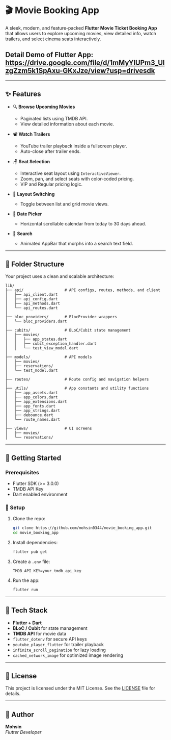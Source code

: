 # 🎬 Movie Booking App

A sleek, modern, and feature-packed **Flutter Movie Ticket Booking App** that allows users to explore upcoming movies, view detailed info, watch trailers, and select cinema seats interactively.
##  Detail Demo of Flutter App: https://drive.google.com/file/d/1mMyYlUPm3_UlzgZzm5k1SpAxu-GKxJze/view?usp=drivesdk
---

## ✨ Features

- 🔍 **Browse Upcoming Movies**
    - Paginated lists using TMDB API.
    - View detailed information about each movie.

- 📽️ **Watch Trailers**
    - YouTube trailer playback inside a fullscreen player.
    - Auto-close after trailer ends.

- 🪑 **Seat Selection**
    - Interactive seat layout using `InteractiveViewer`.
    - Zoom, pan, and select seats with color-coded pricing.
    - VIP and Regular pricing logic.

- 🔄 **Layout Switching**
    - Toggle between list and grid movie views.

- 📆 **Date Picker**
    - Horizontal scrollable calendar from today to 30 days ahead.

- 🔎 **Search**
    - Animated AppBar that morphs into a search text field.

---

## 📁 Folder Structure

Your project uses a clean and scalable architecture:

```
lib/
├── api/                  # API configs, routes, methods, and client
│   ├── api_client.dart
│   ├── api_config.dart
│   ├── api_methods.dart
│   └── api_routes.dart
│
├── bloc_providers/       # BlocProvider wrappers
│   └── bloc_providers.dart
│
├── cubits/               # BLoC/Cubit state management
│   ├── movies/
│   │   ├── app_states.dart
│   │   ├── cubit_exception_handler.dart
│   │   └── test_view_model.dart
│
├── models/               # API models
│   ├── movies/
│   ├── reservations/
│   └── test_model.dart
│
├── routes/               # Route config and navigation helpers
│
├── utils/                # App constants and utility functions
│   ├── app_assets.dart
│   ├── app_colors.dart
│   ├── app_extensions.dart
│   ├── app_fonts.dart
│   ├── app_strings.dart
│   ├── debounce.dart
│   └── route_names.dart
│
├── views/                # UI screens
│   ├── movies/
│   └── reservations/
```

---

## 🚀 Getting Started

### Prerequisites

- Flutter SDK (>= 3.0.0)
- TMDB API Key
- Dart enabled environment

### 🔧 Setup

1. Clone the repo:
   ```bash
   git clone https://github.com/mohsin0344/movie_booking_app.git
   cd movie_booking_app
   ```

2. Install dependencies:
   ```bash
   flutter pub get
   ```

3. Create a `.env` file:
   ```env
   TMDB_API_KEY=your_tmdb_api_key
   ```

4. Run the app:
   ```bash
   flutter run
   ```

---

## 🧩 Tech Stack

- **Flutter + Dart**
- **BLoC / Cubit** for state management
- **TMDB API** for movie data
- `flutter_dotenv` for secure API keys
- `youtube_player_flutter` for trailer playback
- `infinite_scroll_pagination` for lazy loading
- `cached_network_image` for optimized image rendering

---

## 📃 License

This project is licensed under the MIT License. See the [LICENSE](LICENSE) file for details.

---

## 👤 Author

**Mohsin**  
*Flutter Developer*